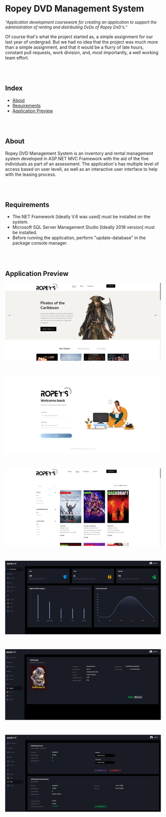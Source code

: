 # Ropey DVD Management System

<p style="font-style: italic;font-size: small;">"Application development coursework for creating an application to support the administration of renting and distributing DvDs of Ropey DvD's."</p>

Of course that's what the project started as, a simple assignment for our last year of undergrad. But we had no idea that the project was much more than a simple assignment, and that it would be a flurry of late hours, constant pull requests, work division, and, most importantly, a well working team effort.

</br></br>

## Index
- [About](#about)
- [Requirements](#requirements)
- [Application Preview](#preview)

</br></br>

<a name="about"></a>
## About
Ropey DVD Management System is an inventory and rental management system developed in ASP.NET MVC Framework with the aid of the five individuals as part of an assessment. The application's has multiple level of access based on user levell, as well as an interactive user interface to help with the leasing process.

</br></br>


<a name="requirements"></a>
## Requirements

- 	The.NET Framework [Ideally V.6 was used] must be installed on the system.
- 	Microsoft SQL Server Management Studio [Ideally 2018 version] must be installed.
-   Before running the application, perform "update-database" in the package console manager.

</br></br>


<a name="preview"></a>
## Application Preview

<p align="center">
    <img src="./images/1.png"/>
</p>

<br/>

<p align="center">
    <img src="./images/2.png"/>
</p>

</br>

<p align="center">
    <img src="./images/3.png"/>
</p>

<br/>

<p align="center">
    <img src="./images/4.png"/>
</p>

</br>

<p align="center">
    <img src="./images/5.png"/>
</p>

<br/>

<p align="center">
    <img src="./images/6.png"/>
</p>

</br></br>
